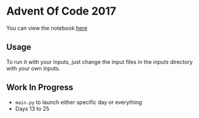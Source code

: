 # Advent Of Code 2017

You can view the notebook [here](https://github.com/arnauddelaunay/AdventOfCode/blob/master/AdventOfCode.ipynb)

## Usage

To run it with your inputs, just change the input files in the *inputs* directory with your own inputs.

## Work In Progress

* `main.py` to launch either specific day or everything
* Days 13 to 25
